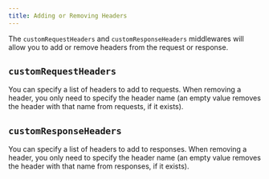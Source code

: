 ```yaml
---
title: Adding or Removing Headers
---
```


The `customRequestHeaders` and `customResponseHeaders` middlewares will allow you to add or remove headers from the request or response.

## `customRequestHeaders`

You can specify a list of headers to add to requests. When removing a header, you only need to specify the header name (an empty value removes the header with that name from requests, if it exists).

## `customResponseHeaders`

You can specify a list of headers to add to responses. When removing a header, you only need to specify the header name (an empty value removes the header with that name from responses, if it exists).

